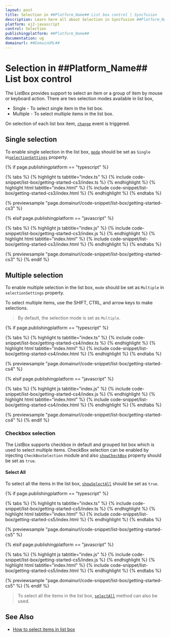 ```yaml
---
layout: post
title: Selection in ##Platform_Name## List box control | Syncfusion
description: Learn here all about Selection in Syncfusion ##Platform_Name## List box control of Syncfusion Essential JS 2 and more.
platform: ej2-javascript
control: Selection 
publishingplatform: ##Platform_Name##
documentation: ug
domainurl: ##DomainURL##
---
```


# Selection in ##Platform_Name## List box control

The ListBox provides support to select an item or a group of item by mouse or keyboard action. There are two selection modes available in list box,

* Single -  To select single item in the list box.
* Multiple -  To select multiple items in the list box.

On selection of each list box item, [`change`](../api/list-box/#change) event is triggered.

## Single selection

To enable single selection in the list box, [`mode`](../api/list-box/selectionSettingsModel/#mode) should be set as `Single` in[`selectionSettings`](../api/list-box/#selectionsettings) property.

{% if page.publishingplatform == "typescript" %}

 {% tabs %}
{% highlight ts tabtitle="index.ts" %}
{% include code-snippet/list-box/getting-started-cs3/index.ts %}
{% endhighlight %}
{% highlight html tabtitle="index.html" %}
{% include code-snippet/list-box/getting-started-cs3/index.html %}
{% endhighlight %}
{% endtabs %}
        
{% previewsample "page.domainurl/code-snippet/list-box/getting-started-cs3" %}

{% elsif page.publishingplatform == "javascript" %}

{% tabs %}
{% highlight js tabtitle="index.js" %}
{% include code-snippet/list-box/getting-started-cs3/index.js %}
{% endhighlight %}
{% highlight html tabtitle="index.html" %}
{% include code-snippet/list-box/getting-started-cs3/index.html %}
{% endhighlight %}
{% endtabs %}

{% previewsample "page.domainurl/code-snippet/list-box/getting-started-cs3" %}
{% endif %}

## Multiple selection

To enable multiple selection in the list box, `mode` should be set as `Multiple` in `selectionSettings` property.

To select multiple items, use the SHIFT, CTRL, and arrow keys to make selections.

> By default, the selection mode is set as `Multiple`.

{% if page.publishingplatform == "typescript" %}

 {% tabs %}
{% highlight ts tabtitle="index.ts" %}
{% include code-snippet/list-box/getting-started-cs4/index.ts %}
{% endhighlight %}
{% highlight html tabtitle="index.html" %}
{% include code-snippet/list-box/getting-started-cs4/index.html %}
{% endhighlight %}
{% endtabs %}
        
{% previewsample "page.domainurl/code-snippet/list-box/getting-started-cs4" %}

{% elsif page.publishingplatform == "javascript" %}

{% tabs %}
{% highlight js tabtitle="index.js" %}
{% include code-snippet/list-box/getting-started-cs4/index.js %}
{% endhighlight %}
{% highlight html tabtitle="index.html" %}
{% include code-snippet/list-box/getting-started-cs4/index.html %}
{% endhighlight %}
{% endtabs %}

{% previewsample "page.domainurl/code-snippet/list-box/getting-started-cs4" %}
{% endif %}

### Checkbox selection

The ListBox supports checkbox in default and grouped list box which is used to select multiple items. CheckBox selection can be enabled by injecting `CheckBoxSelection` module and also [`showCheckBox`](../api/list-box/selectionSettingsModel/#showcheckbox) property should be set as `true`.

#### Select All

To select all the items in the list box, [`showSelectAll`](../api/list-box/selectionSettingsModel/#showselectall) should be set as `true`.

{% if page.publishingplatform == "typescript" %}

 {% tabs %}
{% highlight ts tabtitle="index.ts" %}
{% include code-snippet/list-box/getting-started-cs5/index.ts %}
{% endhighlight %}
{% highlight html tabtitle="index.html" %}
{% include code-snippet/list-box/getting-started-cs5/index.html %}
{% endhighlight %}
{% endtabs %}
        
{% previewsample "page.domainurl/code-snippet/list-box/getting-started-cs5" %}

{% elsif page.publishingplatform == "javascript" %}

{% tabs %}
{% highlight js tabtitle="index.js" %}
{% include code-snippet/list-box/getting-started-cs5/index.js %}
{% endhighlight %}
{% highlight html tabtitle="index.html" %}
{% include code-snippet/list-box/getting-started-cs5/index.html %}
{% endhighlight %}
{% endtabs %}

{% previewsample "page.domainurl/code-snippet/list-box/getting-started-cs5" %}
{% endif %}

> To select all the items in the list box, [`selectAll`](../api/list-box/#selectall) method can also be used.

## See Also

* [How to select items in list box](./icons-and-templates/#Select-items-to-the-list-box)
